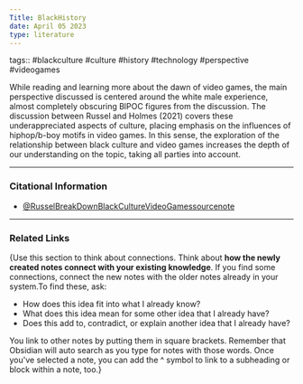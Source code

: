 ```yaml
---
Title: BlackHistory
date: April 05 2023
type: literature
---
```

tags:: #blackculture #culture #history #technology #perspective #videogames 


While reading and learning more about the dawn of video games, the main perspective discussed is centered around the white male experience, almost completely obscuring BlPOC figures from the discussion. The discussion between Russel and Holmes (2021) covers these underappreciated aspects of culture, placing emphasis on the influences of hiphop/b-boy motifs in video games. In this sense, the exploration of the relationship between black culture and video games increases the depth of our understanding on the topic, taking all parties into account.

---
### Citational Information

- [@RusselBreakDownBlackCultureVideoGamessourcenote](@RusselBreakDownBlackCultureVideoGamessourcenote.md)


---

### Related Links

{Use this section to think about connections. Think about **how the newly created notes connect with your existing knowledge**. If you find some connections, connect the new notes with the older notes already in your system.To find these, ask:

-   How does this idea fit into what I already know?
-   What does this idea mean for some other idea that I already have?
-   Does this add to, contradict, or explain another idea that I already have?

You link to other notes by putting them in square brackets. Remember that Obsidian will auto search as you type for notes with those words. Once you've selected a note, you can add the ^ symbol to link to a subheading or block within a note, too.}